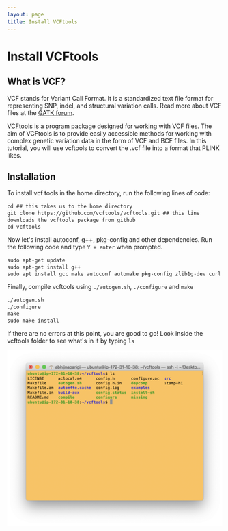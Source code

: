 ```yaml
---
layout: page
title: Install VCFtools
---
```


Install VCFtools
================

## What is VCF?

VCF stands for Variant Call Format. It is a standardized text file format for representing SNP, indel, and structural variation calls. Read more about VCF files at the [GATK forum](https://gatk.broadinstitute.org/hc/en-us/articles/360035531692-VCF-Variant-Call-Format).

[VCFtools](http://vcftools.sourceforge.net/man_latest.html#EXAMPLES) is a program package designed for working with VCF files. The aim of VCFtools is to provide easily accessible methods for working with complex genetic variation data in the form of VCF and BCF files. In this tutorial, you will use vcftools to convert the .vcf file into a format that PLINK likes.

## Installation

To install vcf tools in the home directory, run the following lines of code:

```
cd ## this takes us to the home directory
git clone https://github.com/vcftools/vcftools.git ## this line downloads the vcftools package from github
cd vcftools

```

Now let's install autoconf, g++, pkg-config and other dependencies. Run the following code and type `Y + enter` when prompted.

```
sudo apt-get update
sudo apt-get install g++
sudo apt install gcc make autoconf automake pkg-config zlib1g-dev curl
```

Finally, compile vcftools using `./autogen.sh`, `./configure` and `make`

```
./autogen.sh
./configure
make
sudo make install
```

If there are no errors at this point, you are good to go! Look inside the vcftools folder to see what's in it by typing `ls`

![](images/vcftools.png)
